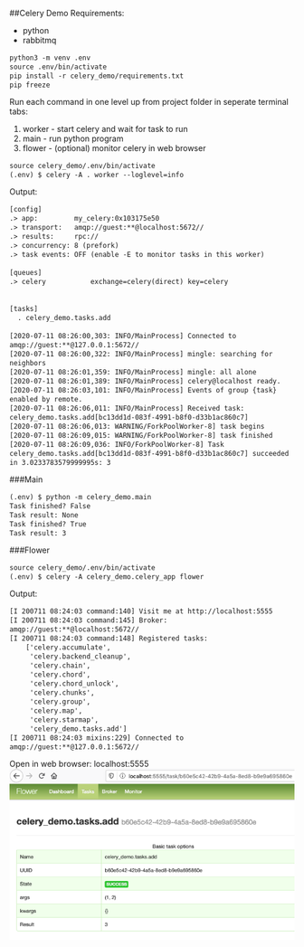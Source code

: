 ##Celery Demo
Requirements:
* python
* rabbitmq
```
python3 -m venv .env
source .env/bin/activate
pip install -r celery_demo/requirements.txt
pip freeze
```
Run each command in one level up from project folder
in seperate terminal tabs:
1. worker - start celery and wait for task to run 
1. main - run python program
1. flower - (optional) monitor celery in web browser

```
source celery_demo/.env/bin/activate
(.env) $ celery -A . worker --loglevel=info
```
Output:
```
[config]
.> app:         my_celery:0x103175e50
.> transport:   amqp://guest:**@localhost:5672//
.> results:     rpc://
.> concurrency: 8 (prefork)
.> task events: OFF (enable -E to monitor tasks in this worker)

[queues]
.> celery           exchange=celery(direct) key=celery


[tasks]
  . celery_demo.tasks.add

[2020-07-11 08:26:00,303: INFO/MainProcess] Connected to amqp://guest:**@127.0.0.1:5672//
[2020-07-11 08:26:00,322: INFO/MainProcess] mingle: searching for neighbors
[2020-07-11 08:26:01,359: INFO/MainProcess] mingle: all alone
[2020-07-11 08:26:01,389: INFO/MainProcess] celery@localhost ready.
[2020-07-11 08:26:03,101: INFO/MainProcess] Events of group {task} enabled by remote.
[2020-07-11 08:26:06,011: INFO/MainProcess] Received task: celery_demo.tasks.add[bc13dd1d-083f-4991-b8f0-d33b1ac860c7]
[2020-07-11 08:26:06,013: WARNING/ForkPoolWorker-8] task begins
[2020-07-11 08:26:09,015: WARNING/ForkPoolWorker-8] task finished
[2020-07-11 08:26:09,036: INFO/ForkPoolWorker-8] Task celery_demo.tasks.add[bc13dd1d-083f-4991-b8f0-d33b1ac860c7] succeeded in 3.0233783579999995s: 3
```
###Main
```
(.env) $ python -m celery_demo.main
Task finished? False
Task result: None
Task finished? True
Task result: 3
```
###Flower
```
source celery_demo/.env/bin/activate
(.env) $ celery -A celery_demo.celery_app flower
```
Output:
```
[I 200711 08:24:03 command:140] Visit me at http://localhost:5555
[I 200711 08:24:03 command:145] Broker: amqp://guest:**@localhost:5672//
[I 200711 08:24:03 command:148] Registered tasks:
    ['celery.accumulate',
     'celery.backend_cleanup',
     'celery.chain',
     'celery.chord',
     'celery.chord_unlock',
     'celery.chunks',
     'celery.group',
     'celery.map',
     'celery.starmap',
     'celery_demo.tasks.add']
[I 200711 08:24:03 mixins:229] Connected to amqp://guest:**@127.0.0.1:5672//
```
Open in web browser: localhost:5555
![flower](flower.png)